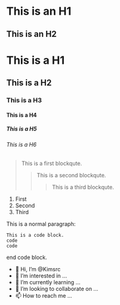 <!-- Heading 1 -->
This is an H1
=============
This is an H2
-------------

<!-- Heading 2 -->
# This is a H1
## This is a H2
### This is a H3
#### This is a H4
##### This is a H5
###### This is a H6

<!-- block -->
> This is a first blockqute.
>	> This is a second blockqute.
>	>	> This is a third blockqute.

1. First
2. Second
3. Third

This is a normal paragraph:

    This is a code block.
    code
    code
    
end code block.

- 👋 Hi, I’m @Kimsrc
- 👀 I’m interested in ...
- 🌱 I’m currently learning ...
- 💞️ I’m looking to collaborate on ...
- 📫 How to reach me ...

<!---
Kimsrc/Kimsrc is a ✨ special ✨ repository because its `README.md` (this file) appears on your GitHub profile.
You can click the Preview link to take a look at your changes.
--->
